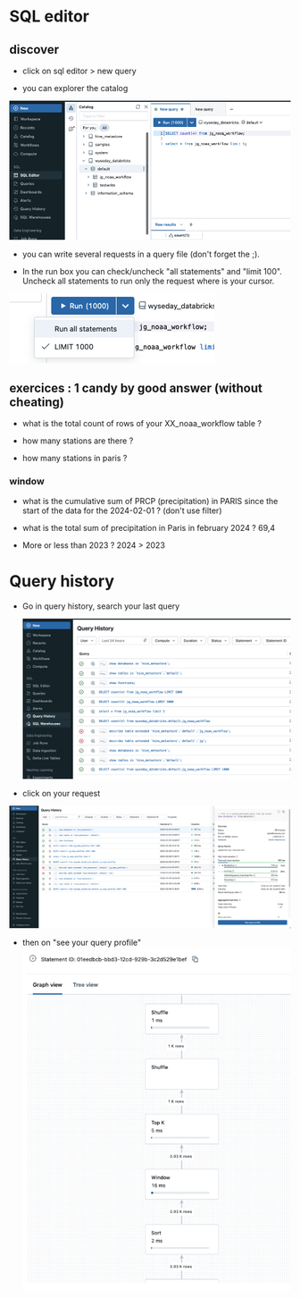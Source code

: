 # SQL editor
## discover

* click on sql editor > new query

* you can explorer the catalog

![catalog](images/catalog.png)

* you can write several requests in a query file (don't forget the ;).

* In the run box you can check/uncheck "all statements" and "limit 100". Uncheck all statements to run only the request where is your cursor.
  
![check](images/check.png)

## exercices : 1 candy by good answer (without cheating)
* what is the total count of rows of your XX_noaa_workflow table ?

* how many stations are there ? 

* how many stations in paris ? 

### window

* what is the cumulative sum of PRCP (precipitation) in PARIS since the start of the data for the 2024-02-01 ? (don't use filter) 

* what is the total sum of precipitation in Paris in february 2024 ? 69,4

* More or less than 2023 ? 2024 > 2023


# Query history
* Go in query history, search your last query

  ![history](images/history.png)

*  click on your request

![profile](images/profile.png)

* then on "see your query profile"
![graph](images/graph.png)




